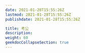```yaml
---
date: 2021-01-28T15:55:26Z
lastmod: 2021-01-28T15:55:26Z
publishdate: 2021-01-28T15:55:26Z

title: 考公
description: 
weight: 60
geekdocCollapseSection: true
---
```

